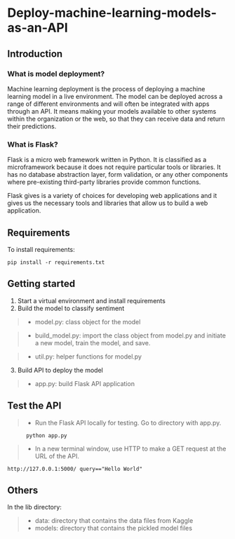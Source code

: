 # Deploy-machine-learning-models-as-an-API

## Introduction
### What is model deployment?
Machine learning deployment is the process of deploying a machine learning model in a live environment. The model can be deployed across a range of different environments and will often be integrated with apps through an API. It means making your models available to other systems within the organization or the web, so that they can receive data and return their predictions.

### What is Flask?
Flask is a micro web framework written in Python. It is classified as a microframework because it does not require particular tools or libraries. It has no database abstraction layer, form validation, or any other components where pre-existing third-party libraries provide common functions.

Flask gives is a variety of choices for developing web applications and it gives us the necessary tools and libraries that allow us to build a web application.
## Requirements
To install requirements:
```
pip install -r requirements.txt
```
## Getting started

1. Start a virtual environment and install requirements
2. Build the model to classify sentiment

>  - model.py: class object for the model

> - build_model.py: import the class object from model.py and initiate a new model, train the model, and save.

> - util.py: helper functions for model.py

3. Build API to deploy the model
> - app.py: build Flask API application


## Test the API
> - Run the Flask API locally for testing. Go to directory with app.py.
```
      python app.py
```
> - In a new terminal window, use HTTP to make a GET request at the URL of the API.
```
http://127.0.0.1:5000/ query=="Hello World"
```
## Others
In the lib directory:

>  - data: directory that contains the data files from Kaggle
>  - models: directory that contains the pickled model files
